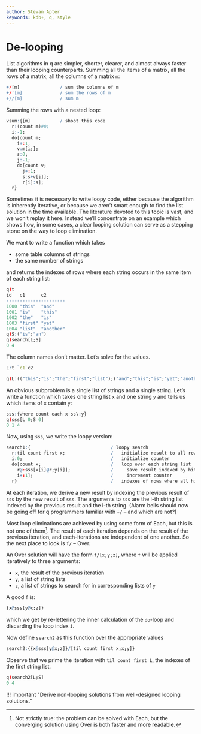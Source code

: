 ```yaml
---
author: Stevan Apter
keywords: kdb+, q, style
---
```


# De-looping



<!-- FIXME: Test code. -->

List algorithms in q are simpler, shorter, clearer, and almost always faster than their looping counterparts. Summing all the items of a matrix, all the rows of a matrix, all the columns of a matrix `m`:

```q
+/[m]               / sum the columns of m
+/'[m]              / sum the rows of m
+//[m]              / sum m
```

Summing the rows with a nested loop:

```q
vsum:{[m]           / shoot this code
  r:(count m)#0;
  i:-1;
  do[count m;
    i+:1;
    v:m[i;];
    s:0;
    j:-1;
    do[count v;
      j+:1;
      s:s+v[j]];
      r[i]:s];
  r}
```

Sometimes it is necessary to write loopy code, either because the algorithm is inherently iterative, or because we aren’t smart enough to find the list solution in the time available. The literature devoted to this topic is vast, and we won’t replay it here. Instead we’ll concentrate on an example which shows how, in some cases, a clear looping solution can serve as a stepping stone on the way to loop elimination. 

We want to write a function which takes 

-   some table columns of strings
-   the same number of strings

and returns the indexes of rows where each string occurs in the same item of each string list:

```q
q)t
id   c1      c2
----------------------
1000 "this"  "and"
1001 "is"    "this"
1002 "the"   "is"
1003 "first" "yet"
1004 "list"  "another"
q)S:("is";"an")
q)search[L;S]
0 4
```

The column names don’t matter. Let’s solve for the values.

```q
L:t `c1`c2
```

```q
q)L:(("this";"is";"the";"first";"list");("and";"this";"is";"yet";"another"))
```

An obvious subproblem is a single list of strings and a single string. Let’s write a function which takes one string list `x` and one string `y` and tells us which items of `x` contain `y`:

```q
sss:{where count each x ss\:y}
q)sss[L 0;S 0]
0 1 4
```

Now, using `sss`, we write the loopy version:

```q
search1:{                              / loopy search
  r:til count first x;                 /   initialize result to all rows
  i:0;                                 /   initialize counter
  do[count x;                          /   loop over each string list
    r@:sss[x[i]@r;y[i]];               /     save result indexed by hits
    i+:1];                             /     increment counter
  r}                                   /   indexes of rows where all hit
```

At each iteration, we derive a new result by indexing the previous result of `sss` by the new result of `sss`. The arguments to `sss` are the i-th string list indexed by the previous result and the i-th string. (Alarm bells should now be going off for q programmers familiar with `+/` – and which are not?)

Most loop eliminations are achieved by using some form of Each, but this is not one of them[^1]. The result of each iteration depends on the result of the previous iteration, and each-iterations are independent of one another. So the next place to look is `f/` – Over.

An Over solution will have the form `f/[x;y;z]`, where `f` will be applied iteratively to three arguments:

-   `x`, the result of the previous iteration
-   `y`, a list of string lists
-   `z`, a list of strings to search for in corresponding lists of `y`

A good `f` is:

```q
{x@sss[y@x;z]}
```

which we get by re-lettering the inner calculation of the `do`-loop and discarding the loop index `i`.

Now define `search2` as this function over the appropriate values

```q
search2:{{x@sss[y@x;z]}/[til count first x;x;y]}
```

Observe that we prime the iteration with `til count first L`, the indexes of the first string list.

```q
q)search2[L;S]
0 4
```

!!! important "Derive non-looping solutions from well-designed looping solutions."

[^1]: Not strictly true: the problem can be solved with Each, but the converging solution using Over is both faster and more readable.



